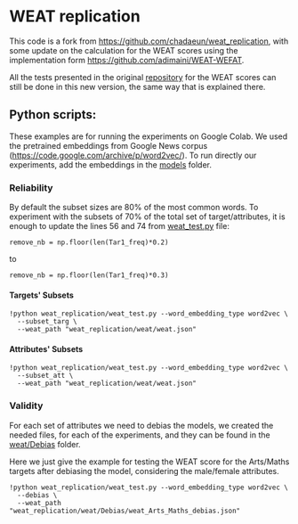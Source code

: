 # WEAT replication

This code is a fork from https://github.com/chadaeun/weat_replication, with some update on the calculation for the WEAT scores using the implementation form https://github.com/adimaini/WEAT-WEFAT.

All the tests presented in the original [repository](https://github.com/chadaeun/weat_replication) for the WEAT scores can still be done in this new version, the same way that is explained there.


## Python scripts:

These examples are for running the experiments on Google Colab. We used the pretrained embeddings from Google News corpus (https://code.google.com/archive/p/word2vec/). To run directly our experiments, add the embeddings in the  [models](https://github.com/mfreixlo/weat_replication/) folder.

### Reliability

By default the subset sizes are 80\% of the most common words. To experiment with the subsets of 70\% of the total set of target/attributes, it is enough to update the lines 56 and 74 from [weat_test.py](https://github.com/mfreixlo/weat_replication/blob/master/weat_test.py) file:

```
remove_nb = np.floor(len(Tar1_freq)*0.2)
```
to 
```
remove_nb = np.floor(len(Tar1_freq)*0.3)
```


#### Targets' Subsets

```
!python weat_replication/weat_test.py --word_embedding_type word2vec \
  --subset_targ \
  --weat_path "weat_replication/weat/weat.json"
```

#### Attributes' Subsets

```
!python weat_replication/weat_test.py --word_embedding_type word2vec \
  --subset_att \
  --weat_path "weat_replication/weat/weat.json"
```


### Validity

For each set of attributes we need to debias the models, we created the needed files, for each of the experiments, and they can be found in the [weat/Debias](https://github.com/mfreixlo/weat_replication/tree/master/weat) folder.

Here we just give the example for testing the WEAT score for the Arts/Maths targets after debiasing the model, considering the male/female attributes.

```
!python weat_replication/weat_test.py --word_embedding_type word2vec \
  --debias \
  --weat_path "weat_replication/weat/Debias/weat_Arts_Maths_debias.json"
```


